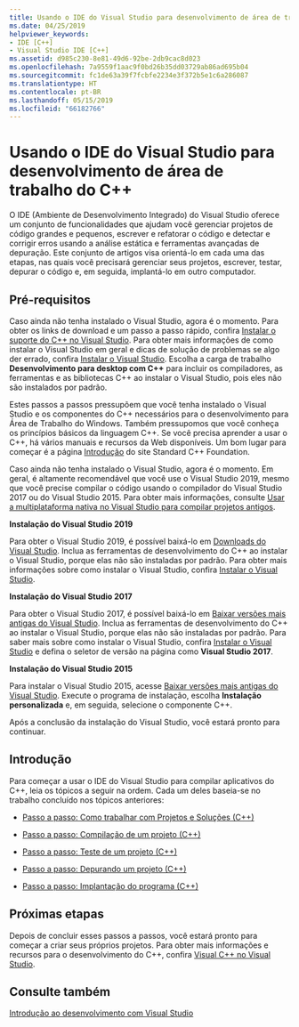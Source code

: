 ```yaml
---
title: Usando o IDE do Visual Studio para desenvolvimento de área de trabalho do C++
ms.date: 04/25/2019
helpviewer_keywords:
- IDE [C++]
- Visual Studio IDE [C++]
ms.assetid: d985c230-8e81-49d6-92be-2db9cac8d023
ms.openlocfilehash: 7a9559f1aac9f0bd26b35dd03729ab86ad695b04
ms.sourcegitcommit: fc1de63a39f7fcbfe2234e3f372b5e1c6a286087
ms.translationtype: HT
ms.contentlocale: pt-BR
ms.lasthandoff: 05/15/2019
ms.locfileid: "66182766"
---
```

# <a name="using-the-visual-studio-ide-for-c-desktop-development"></a>Usando o IDE do Visual Studio para desenvolvimento de área de trabalho do C++

O IDE (Ambiente de Desenvolvimento Integrado) do Visual Studio oferece um conjunto de funcionalidades que ajudam você gerenciar projetos de código grandes e pequenos, escrever e refatorar o código e detectar e corrigir erros usando a análise estática e ferramentas avançadas de depuração. Este conjunto de artigos visa orientá-lo em cada uma das etapas, nas quais você precisará gerenciar seus projetos, escrever, testar, depurar o código e, em seguida, implantá-lo em outro computador.

## <a name="prerequisites"></a>Pré-requisitos

Caso ainda não tenha instalado o Visual Studio, agora é o momento. Para obter os links de download e um passo a passo rápido, confira [Instalar o suporte do C++ no Visual Studio](../build/vscpp-step-0-installation.md). Para obter mais informações de como instalar o Visual Studio em geral e dicas de solução de problemas se algo der errado, confira [Instalar o Visual Studio](/visualstudio/install/install-visual-studio). Escolha a carga de trabalho **Desenvolvimento para desktop com C++** para incluir os compiladores, as ferramentas e as bibliotecas C++ ao instalar o Visual Studio, pois eles não são instalados por padrão.

Estes passos a passos pressupõem que você tenha instalado o Visual Studio e os componentes do C++ necessários para o desenvolvimento para Área de Trabalho do Windows. Também pressupomos que você conheça os princípios básicos da linguagem C++. Se você precisa aprender a usar o C++, há vários manuais e recursos da Web disponíveis. Um bom lugar para começar é a página [Introdução](https://isocpp.org/get-started) do site Standard C++ Foundation.

Caso ainda não tenha instalado o Visual Studio, agora é o momento. Em geral, é altamente recomendável que você use o Visual Studio 2019, mesmo que você precise compilar o código usando o compilador do Visual Studio 2017 ou do Visual Studio 2015. Para obter mais informações, consulte [Usar a multiplataforma nativa no Visual Studio para compilar projetos antigos](../porting/use-native-multi-targeting.md).

**Instalação do Visual Studio 2019**

Para obter o Visual Studio 2019, é possível baixá-lo em [Downloads do Visual Studio](https://www.visualstudio.com/downloads/). Inclua as ferramentas de desenvolvimento do C++ ao instalar o Visual Studio, porque elas não são instaladas por padrão. Para obter mais informações sobre como instalar o Visual Studio, confira [Instalar o Visual Studio](/visualstudio/install/install-visual-studio).

**Instalação do Visual Studio 2017**

Para obter o Visual Studio 2017, é possível baixá-lo em [Baixar versões mais antigas do Visual Studio](https://www.visualstudio.com/vs/older-downloads/). Inclua as ferramentas de desenvolvimento do C++ ao instalar o Visual Studio, porque elas não são instaladas por padrão. Para saber mais sobre como instalar o Visual Studio, confira [Instalar o Visual Studio](/visualstudio/install/install-visual-studio) e defina o seletor de versão na página como **Visual Studio 2017**.

**Instalação do Visual Studio 2015**

Para instalar o Visual Studio 2015, acesse [Baixar versões mais antigas do Visual Studio](https://www.visualstudio.com/vs/older-downloads/). Execute o programa de instalação, escolha **Instalação personalizada** e, em seguida, selecione o componente C++.

Após a conclusão da instalação do Visual Studio, você estará pronto para continuar.

## <a name="get-started"></a>Introdução

Para começar a usar o IDE do Visual Studio para compilar aplicativos do C++, leia os tópicos a seguir na ordem. Cada um deles baseia-se no trabalho concluído nos tópicos anteriores:

- [Passo a passo: Como trabalhar com Projetos e Soluções (C++)](walkthrough-working-with-projects-and-solutions-cpp.md)

- [Passo a passo: Compilação de um projeto (C++)](walkthrough-building-a-project-cpp.md)

- [Passo a passo: Teste de um projeto (C++)](walkthrough-testing-a-project-cpp.md)

- [Passo a passo: Depurando um projeto (C++)](walkthrough-debugging-a-project-cpp.md)

- [Passo a passo: Implantação do programa (C++)](walkthrough-deploying-your-program-cpp.md)

## <a name="next-steps"></a>Próximas etapas

Depois de concluir esses passos a passos, você estará pronto para começar a criar seus próprios projetos. Para obter mais informações e recursos para o desenvolvimento do C++, confira [Visual C++ no Visual Studio](../overview/visual-cpp-in-visual-studio.md).

## <a name="see-also"></a>Consulte também

[Introdução ao desenvolvimento com Visual Studio](/visualstudio/ide/get-started-developing-with-visual-studio)